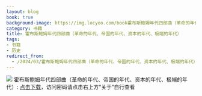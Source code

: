 ```yaml
---
layout: blog
book: true
background-image: https://img.locyoo.com/book霍布斯鲍姆年代四部曲（革命的年代、帝国的年代、资本的年代、极端的年代）.jpg
category: 书籍
title: 霍布斯鲍姆年代四部曲（革命的年代、帝国的年代、资本的年代、极端的年代）
tags:
- 书籍
- 历史
redirect_from:
  - /2024/03/霍布斯鲍姆年代四部曲（革命的年代、帝国的年代、资本的年代、极端的年代）/
---
```

![](https://img.locyoo.com/book霍布斯鲍姆年代四部曲（革命的年代、帝国的年代、资本的年代、极端的年代）.jpg)
霍布斯鲍姆年代四部曲（革命的年代、帝国的年代、资本的年代、极端的年代）: <a name = "ref1" href="https://url18.ctfile.com/f/50983618-1363199099-c9bec0?p=3619">点击下载</a>，访问密码请点击右上方“关于”自行查看